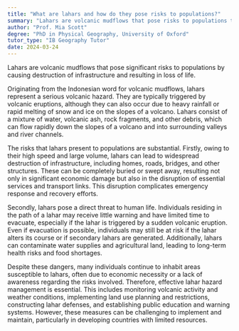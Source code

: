 ```yaml
---
title: "What are lahars and how do they pose risks to populations?"
summary: "Lahars are volcanic mudflows that pose risks to populations through destruction of infrastructure and loss of life."
author: "Prof. Mia Scott"
degree: "PhD in Physical Geography, University of Oxford"
tutor_type: "IB Geography Tutor"
date: 2024-03-24
---
```


Lahars are volcanic mudflows that pose significant risks to populations by causing destruction of infrastructure and resulting in loss of life.

Originating from the Indonesian word for volcanic mudflows, lahars represent a serious volcanic hazard. They are typically triggered by volcanic eruptions, although they can also occur due to heavy rainfall or rapid melting of snow and ice on the slopes of a volcano. Lahars consist of a mixture of water, volcanic ash, rock fragments, and other debris, which can flow rapidly down the slopes of a volcano and into surrounding valleys and river channels.

The risks that lahars present to populations are substantial. Firstly, owing to their high speed and large volume, lahars can lead to widespread destruction of infrastructure, including homes, roads, bridges, and other structures. These can be completely buried or swept away, resulting not only in significant economic damage but also in the disruption of essential services and transport links. This disruption complicates emergency response and recovery efforts.

Secondly, lahars pose a direct threat to human life. Individuals residing in the path of a lahar may receive little warning and have limited time to evacuate, especially if the lahar is triggered by a sudden volcanic eruption. Even if evacuation is possible, individuals may still be at risk if the lahar alters its course or if secondary lahars are generated. Additionally, lahars can contaminate water supplies and agricultural land, leading to long-term health risks and food shortages.

Despite these dangers, many individuals continue to inhabit areas susceptible to lahars, often due to economic necessity or a lack of awareness regarding the risks involved. Therefore, effective lahar hazard management is essential. This includes monitoring volcanic activity and weather conditions, implementing land use planning and restrictions, constructing lahar defenses, and establishing public education and warning systems. However, these measures can be challenging to implement and maintain, particularly in developing countries with limited resources.
    